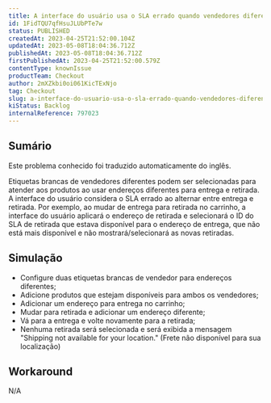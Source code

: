 ```yaml
---
title: A interface do usuário usa o SLA errado quando vendedores diferentes são selecionados para entrega e coleta
id: 1FidTQU7qfHsuJLUbPTe7w
status: PUBLISHED
createdAt: 2023-04-25T21:52:00.104Z
updatedAt: 2023-05-08T18:04:36.712Z
publishedAt: 2023-05-08T18:04:36.712Z
firstPublishedAt: 2023-04-25T21:52:00.579Z
contentType: knownIssue
productTeam: Checkout
author: 2mXZkbi0oi061KicTExNjo
tag: Checkout
slug: a-interface-do-usuario-usa-o-sla-errado-quando-vendedores-diferentes-sao-selecionados-para-entrega-e-coleta
kiStatus: Backlog
internalReference: 797023
---
```


## Sumário

<div class="alert alert-info">
  <p>Este problema conhecido foi traduzido automaticamente do inglês.</p>
</div>


Etiquetas brancas de vendedores diferentes podem ser selecionadas para atender aos produtos ao usar endereços diferentes para entrega e retirada. A interface do usuário considera o SLA errado ao alternar entre entrega e retirada.
Por exemplo, ao mudar de entrega para retirada no carrinho, a interface do usuário aplicará o endereço de retirada e selecionará o ID do SLA de retirada que estava disponível para o endereço de entrega, que não está mais disponível e não mostrará/selecionará as novas retiradas.

## Simulação



- Configure duas etiquetas brancas de vendedor para endereços diferentes;
- Adicione produtos que estejam disponíveis para ambos os vendedores;
- Adicionar um endereço para entrega no carrinho;
- Mudar para retirada e adicionar um endereço diferente;
- Vá para a entrega e volte novamente para a retirada;
- Nenhuma retirada será selecionada e será exibida a mensagem "Shipping not available for your location." (Frete não disponível para sua localização)

## Workaround


N/A




